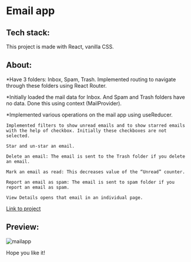 # Email app

## Tech stack:

This project is made with React, vanilla CSS. 

## About:
*Have 3 folders: Inbox, Spam, Trash. Implemented routing to navigate through these folders using React Router.

*Initially loaded the mail data for Inbox. And Spam and Trash folders have no data. Done this using context (MailProvider).

*Implemented various operations on the mail app using useReducer.

    Implemented filters to show unread emails and to show starred emails with the help of checkbox. Initially these checkboxes are not selected.

    Star and un-star an email.

    Delete an email: The email is sent to the Trash folder if you delete an email.

    Mark an email as read: This decreases value of the “Unread” counter.

    Report an email as spam: The email is sent to spam folder if you report an email as spam.

    View Details opens that email in an individual page.



[Link to project](https://scbomj.csb.app/)

## Preview:

![mailapp](![image](https://user-images.githubusercontent.com/121616994/235379427-d5a9126e-b375-4246-b94b-befe526c28e4.png)
)


Hope you like it!

